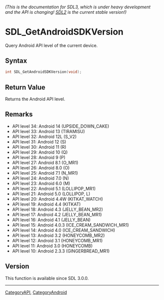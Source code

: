 ###### (This is the documentation for SDL3, which is under heavy development and the API is changing! [SDL2](https://wiki.libsdl.org/SDL2/) is the current stable version!)
# SDL_GetAndroidSDKVersion

Query Android API level of the current device.

## Syntax

```c
int SDL_GetAndroidSDKVersion(void);

```

## Return Value

Returns the Android API level.

## Remarks

- API level 34: Android 14 (UPSIDE_DOWN_CAKE)
- API level 33: Android 13 (TIRAMISU)
- API level 32: Android 12L (S_V2)
- API level 31: Android 12 (S)
- API level 30: Android 11 (R)
- API level 29: Android 10 (Q)
- API level 28: Android 9 (P)
- API level 27: Android 8.1 (O_MR1)
- API level 26: Android 8.0 (O)
- API level 25: Android 7.1 (N_MR1)
- API level 24: Android 7.0 (N)
- API level 23: Android 6.0 (M)
- API level 22: Android 5.1 (LOLLIPOP_MR1)
- API level 21: Android 5.0 (LOLLIPOP, L)
- API level 20: Android 4.4W (KITKAT_WATCH)
- API level 19: Android 4.4 (KITKAT)
- API level 18: Android 4.3 (JELLY_BEAN_MR2)
- API level 17: Android 4.2 (JELLY_BEAN_MR1)
- API level 16: Android 4.1 (JELLY_BEAN)
- API level 15: Android 4.0.3 (ICE_CREAM_SANDWICH_MR1)
- API level 14: Android 4.0 (ICE_CREAM_SANDWICH)
- API level 13: Android 3.2 (HONEYCOMB_MR2)
- API level 12: Android 3.1 (HONEYCOMB_MR1)
- API level 11: Android 3.0 (HONEYCOMB)
- API level 10: Android 2.3.3 (GINGERBREAD_MR1)

## Version

This function is available since SDL 3.0.0.

----
[CategoryAPI](CategoryAPI), [CategoryAndroid](CategoryAndroid)


